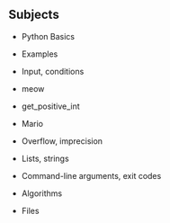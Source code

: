 ## Subjects

- Python Basics

- Examples

- Input, conditions

- meow

- get_positive_int

- Mario

- Overflow, imprecision

- Lists, strings

- Command-line arguments, exit codes

- Algorithms

- Files
